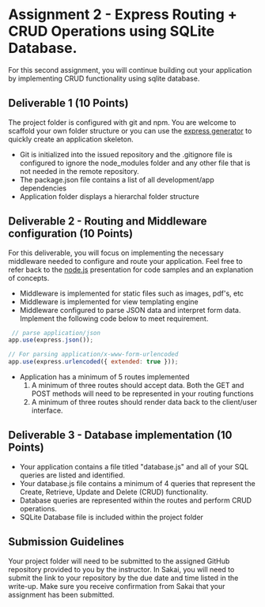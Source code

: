 # Assignment 2 - Express Routing + CRUD Operations using SQLite Database.
For this second assignment, you will continue building out your application by implementing CRUD functionality using sqlite database.   

## Deliverable 1 (10 Points)
The project folder is configured with git and npm. You are welcome to scaffold your own folder structure or you can use the [express generator](https://expressjs.com/en/starter/generator.html) to quickly create an application skeleton. 
- Git is initialized into the issued repository and the .gitignore file is configured to ignore the node_modules folder and any other file that is not needed in the remote repository.
- The package.json file contains a list of all development/app dependencies
- Application folder displays a hierarchal folder structure

## Deliverable 2 - Routing and Middleware configuration (10 Points)
For this deliverable, you will focus on implementing the necessary middleware needed to configure and route your application. Feel free to refer back to the [node.js](https://instructorc.github.io/site/slides/logic/nodejs.html) presentation for code samples and an explanation of concepts.
- Middleware is implemented for static files such as images, pdf's, etc
- Middleware is implemented for view templating engine
- Middleware configured to parse JSON data and interpret form data.  Implement the following code below to meet requirement.
``` javascript
 // parse application/json
app.use(express.json());

// For parsing application/x-www-form-urlencoded
app.use(express.urlencoded({ extended: true }));
```

- Application has a minimum of 5 routes implemented
  1.  A minimum of three routes should accept data. Both the GET and POST methods will need to be represented in your routing functions
  2.  A minimum of three routes should render data back to the client/user interface.
 
 

## Deliverable 3 - Database implementation (10 Points)
- Your application contains a file titled "database.js" and all of your SQL queries are listed and identified.
- Your database.js file contains a minimum of 4 queries that represent the Create, Retrieve, Update and Delete (CRUD) functionality.
- Database queries are represented within the routes and perform CRUD operations.
- SQLite Database file is included within the project folder


## Submission Guidelines
Your project folder will need to be submitted to the assigned GitHub repository provided to you by the instructor. In Sakai, you will need to submit the link to your repository by the due date and time listed in the write-up. Make sure you receive confirmation from Sakai that your assignment has been submitted.
